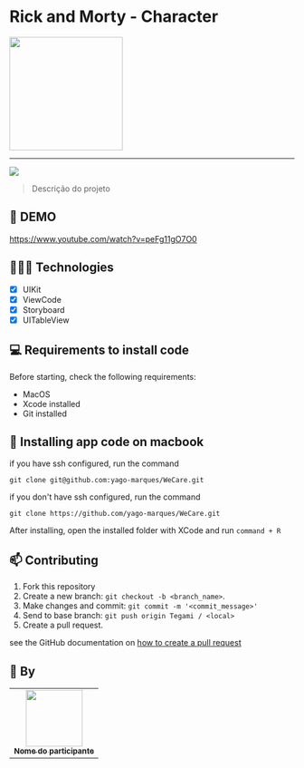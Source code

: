 # Rick and Morty - Character

<img width="200" src="https://images-wixmp-ed30a86b8c4ca887773594c2.wixmp.com/f/b93dac4c-d249-427c-a52e-0be04f96e098/dblm4zm-a983c560-edcc-4619-bc97-b9882f5ac879.png/v1/fill/w_894,h_894/rick_and_morty__by_abd_illustrates_dblm4zm-pre.png?token=eyJ0eXAiOiJKV1QiLCJhbGciOiJIUzI1NiJ9.eyJzdWIiOiJ1cm46YXBwOjdlMGQxODg5ODIyNjQzNzNhNWYwZDQxNWVhMGQyNmUwIiwiaXNzIjoidXJuOmFwcDo3ZTBkMTg4OTgyMjY0MzczYTVmMGQ0MTVlYTBkMjZlMCIsIm9iaiI6W1t7ImhlaWdodCI6Ijw9MTAyNCIsInBhdGgiOiJcL2ZcL2I5M2RhYzRjLWQyNDktNDI3Yy1hNTJlLTBiZTA0Zjk2ZTA5OFwvZGJsbTR6bS1hOTgzYzU2MC1lZGNjLTQ2MTktYmM5Ny1iOTg4MmY1YWM4NzkucG5nIiwid2lkdGgiOiI8PTEwMjQifV1dLCJhdWQiOlsidXJuOnNlcnZpY2U6aW1hZ2Uub3BlcmF0aW9ucyJdfQ.ti4Ck6G8GiDdYh-4BerX7pNvVzErt8u4N2Q211x5bjY">

<hr>

<img src="https://img.shields.io/badge/Swift-FA7343?style=for-the-badge&logo=swift&logoColor=white">

> Descrição do projeto

## 🎥 DEMO

https://www.youtube.com/watch?v=peFg11gO7O0

## 👩🏾‍💻 Technologies
- [x] UIKit
- [x] ViewCode
- [x] Storyboard
- [x] UITableView

## 💻 Requirements to install code

Before starting, check the following requirements:
* MacOS
* Xcode installed
* Git installed

## 🚀 Installing app code on macbook

if you have ssh configured, run the command
```
git clone git@github.com:yago-marques/WeCare.git
```
if you don't have ssh configured, run the command
```
git clone https://github.com/yago-marques/WeCare.git
```

After installing, open the installed folder with XCode and run `command + R`

## 📫 Contributing
1. Fork this repository
2. Create a new branch: `git checkout -b <branch_name>`.
3. Make changes and commit: `git commit -m '<commit_message>'`
4. Send to base branch: `git push origin Tegami / <local>`
5. Create a pull request.

see the GitHub documentation on [how to create a pull request](https://help.github.com/en/github/collaborating-with-issues-and-pull-requests/creating-a-pull-request)

## 🤝 By

<table>
  <tr>
    <td align="center">
      <a href="link do github do participante">
        <img src="link da imagem do github do participante" width="100px;"/><br>
        <sub>
          <b>Nome do participante</b>
        </sub>
      </a>
    </td>
  </tr>
</table>
